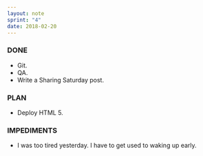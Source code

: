 ```yaml
---
layout: note
sprint: "4"
date: 2018-02-20
---
```


### DONE

* Git.
* QA.
* Write a Sharing Saturday post.

### PLAN

* Deploy HTML 5.

### IMPEDIMENTS

* I was too tired yesterday. I have to get used to waking up early.